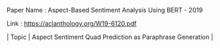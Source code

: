 Paper Name : Aspect-Based Sentiment Analysis Using BERT  - 2019

Link : https://aclanthology.org/W19-6120.pdf

| Topic | Aspect Sentiment Quad Prediction as Paraphrase Generation |